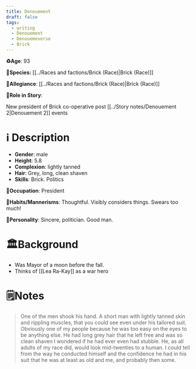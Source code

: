 ```yaml
---
title: Denouement
draft: false
tags:
  - writing
  - Denouement
  - Denouemeverse
  - Brick
---
```


**♻️Age**: 93

👾**Species:** [[../Races and factions/Brick (Race)|Brick (Race)]]

🏅**Allegiance**: [[../Races and factions/Brick (Race)|Brick (Race)]]

**🎲Role in Story**: 

New president of Brick co-operative post [[../Story notes/Denouement 2|Denouement 2]] events

# ℹ️ Description

* **Gender**: male
* **Height**: 5.8
* **Complexion**: lightly tanned
* **Hair**: Grey, long, clean shaven
* **Skills**: Brick. Politics

**💼Occupation**: President

**🎺Habits/Mannerisms**: Thoughtful. Visibly considers things. Swears too much!

**🧨Personality**: Sincere, politician. Good man.

# 🏛️Background

- Was Mayor of a moon before the fall.
- Thinks of [[Lea Ra-Kay]] as a war hero

# 🗒️Notes

> One of the men shook his hand. A short man with lightly tanned skin and rippling muscles, that you could see even under his tailored suit. Obviously one of my people because he was too easy on the eyes to be anything else. He had long grey hair that he left free and was so clean shaven I wondered if he had ever even had stubble. He, as all adults of my race did, would look mid-twenties to a human. I could tell from the way he conducted himself and the confidence he had in his suit that he was at least as old and me, and probably then some.